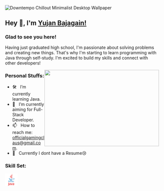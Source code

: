 
<img align="center"  width="500" img src="https://i.ibb.co/vhh6NQC/downtempo-chillout-minimalist-desktop-wallpaper-free-photo.jpg" alt="Downtempo Chillout Minimalist Desktop Wallpaper" >

## Hey 👋, I'm [Yujan Bajagain!](https://github.com/GamingClaus/)

### Glad to see you here! 

Having just graduated high school, I'm passionate about solving problems and creating new things. That's why I'm starting to learn programming with Java through self-study. I'm excited to build my skills and connect with other developers!

<img align="right" height="250" width="375" alt="" src="https://gifdb.com/images/thumbnail/programming-simpsons-press-any-key-uwovchh4v19ky2zy.gif"/>

### Personal Stuffs:

- 🛠 &nbsp; I’m currently learning Java.
- 🚀 &nbsp; I’m currently aiming for Full-Stack Developer.
- 📫 &nbsp; How to reach me: officialgamingclaus@gmail.com.
- 📝 &nbsp; Currently I dont have a Resume😢


### Skill Set:

<code><img height="40" src="https://raw.githubusercontent.com/devicons/devicon/master/icons/java/java-original-wordmark.svg" alt="java"></code>
</code>





